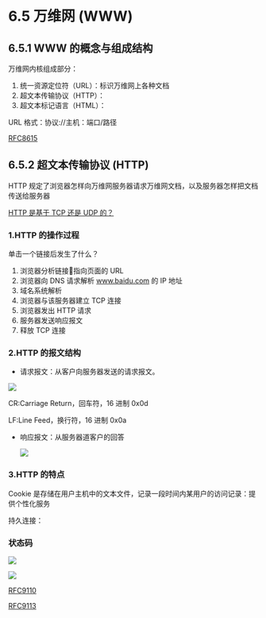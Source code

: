 # 6.5 万维网 (WWW)

## 6.5.1 WWW 的概念与组成结构

万维网内核组成部分：

1. 统一资源定位符（URL）：标识万维网上各种文档
2. 超文本传输协议（HTTP）：
3. 超文本标记语言（HTML）：

URL 格式：协议://主机：端口/路径

[RFC8615](https://www.rfc-editor.org/rfc/rfc8615.html)

## 6.5.2 超文本传输协议 (HTTP)

HTTP 规定了浏览器怎样向万维网服务器请求万维网文档，以及服务器怎样把文档传送给服务器

[HTTP 是基于 TCP 还是 UDP 的？](https://www.zhihu.com/question/20085992/answer/2049378419)

### 1.HTTP 的操作过程

单击一个链接后发生了什么？

1. 浏览器分析链接🔗指向页面的 URL
2. 浏览器向 DNS 请求解析 www.baidu.com 的 IP 地址
3. 域名系统解析
4. 浏览器与该服务器建立 TCP 连接
5. 浏览器发出 HTTP 请求
6. 服务器发送响应报文
7. 释放 TCP 连接

### 2.HTTP 的报文结构

- 请求报文：从客户向服务器发送的请求报文。

![](https://csnotes.oss-cn-beijing.aliyuncs.com/photos/http%E8%AF%B7%E6%B1%82%E6%8A%A5%E6%96%87.drawio.png)

CR:Carriage Return，回车符，16 进制 0x0d

LF:Line Feed，换行符，16 进制 0x0a

- 响应报文：从服务器道客户的回答

  ![](https://csnotes.oss-cn-beijing.aliyuncs.com/photos/http%E5%93%8D%E5%BA%94%E6%8A%A5%E6%96%87.drawio.png)

### 3.HTTP 的特点

Cookie 是存储在用户主机中的文本文件，记录一段时间内某用户的访问记录：提供个性化服务

持久连接：

### 状态码

![](https://csnotes.oss-cn-beijing.aliyuncs.com/photos/HTTP%E7%8A%B6%E6%80%81%E7%A0%81drawio.drawio.png)

![](https://csnotes.oss-cn-beijing.aliyuncs.com/photos/HTTP.jpeg)

[RFC9110](https://datatracker.ietf.org/doc/html/rfc9110#name-status-codes)

[RFC9113](https://www.rfc-editor.org/info/rfc9113)


